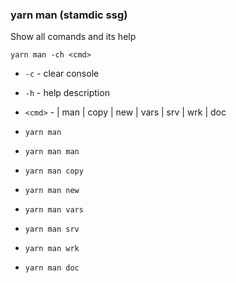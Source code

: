 ### yarn man (stamdic ssg)
Show all comands and its help
```shell
yarn man -ch <cmd>
```

* `-c` - clear console
* `-h` - help description
*  `<cmd>` - <empty> | man | copy | new | vars | srv | wrk | doc 

* `yarn man`
* `yarn man man`
* `yarn man copy`
* `yarn man new`
* `yarn man vars`
* `yarn man srv`
* `yarn man wrk`
* `yarn man doc`
